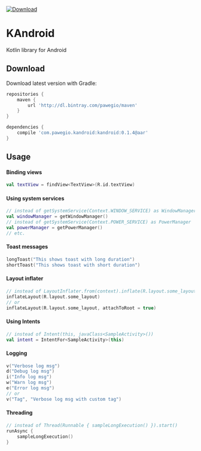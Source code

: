 [ ![Download](https://api.bintray.com/packages/pawegio/maven/com.pawegio.kandroid%3Akandroid/images/download.svg) ](https://bintray.com/pawegio/maven/com.pawegio.kandroid%3Akandroid/_latestVersion)

# KAndroid
Kotlin library for Android

Download
--------

Download latest version with Gradle:
```groovy
repositories {
    maven { 
        url 'http://dl.bintray.com/pawegio/maven'
    }
}

dependencies {
    compile 'com.pawegio.kandroid:kandroid:0.1.4@aar'
}
```

Usage
-----
#### Binding views
```kotlin
val textView = findView<TextView>(R.id.textView)
```
#### Using system services
```kotlin
// instead of getSystemService(Context.WINDOW_SERVICE) as WindowManager
val windowManager = getWindowManager()
// instead of getSystemService(Context.POWER_SERVICE) as PowerManager
val powerManager = getPowerManager()
// etc.
```
#### Toast messages
```kotlin
longToast("This shows toast with long duration")
shortToast("This shows toast with short duration")
```
#### Layout inflater
```kotlin
// instead of LayoutInflater.from(context).inflate(R.layout.some_layout, null, false)
inflateLayout(R.layout.some_layout)
// or
inflateLayout(R.layout.some_layout, attachToRoot = true)
```
#### Using Intents
```kotlin
// instead of Intent(this, javaClass<SampleActivity>())
val intent = IntentFor<SampleActivity>(this)
```
#### Logging
```kotlin
v("Verbose log msg")
d("Debug log msg")
i("Info log msg")
w("Warn log msg")
e("Error log msg")
// or
v("Tag", "Verbose log msg with custom tag") 
```
#### Threading
```kotlin
// instead of Thread(Runnable { sampleLongExecution() }).start()
runAsync {
    sampleLongExecution()
}
```
